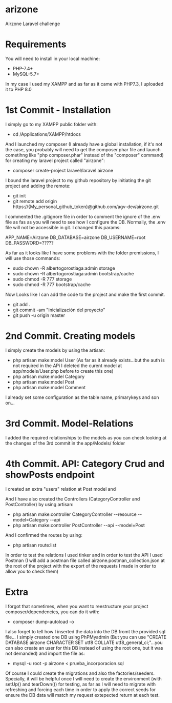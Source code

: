 # arizone
Airzone Laravel challenge

# Requirements

You will need to install in your local machine:

  - PHP-7.4+
  - MySQL-5.7+

In my case I used my XAMPP and as far as it came with PHP7.3, I uploaded it to PHP 8.0

# 1st Commit - Installation

I simply go to my XAMPP public folder with:

  - cd /Applications/XAMPP/htdocs

And I launched my composer (I already have a global installation, if it's not the case, you probably will need to get the composer.phar file and launch cometihng like "php composer.phar" instead of the "composer" command) for creating my laravel project called "airzone":

  - composer create-project laravel/laravel airzone

I bound the laravel project to my github repository by initiating the git project and adding the remote:

  - git init
  - git remote add origin https://{My_personal_github_token}@github.com/agv-dev/airzone.git 

I commented the .gitignore file in order to comment the ignore of the .env file as fas as you will need to see how I configure the DB. Normally, the .env file will not be accessible in git. I changed this params:

  APP_NAME=Airzone
  DB_DATABASE=airzone
  DB_USERNAME=root
  DB_PASSWORD=?????

As far as it looks like I have some problems with the folder premissions, I will use those commands:

  - sudo chown -R albertogorostiaga:admin storage
  - sudo chown -R albertogorostiaga:admin bootstrap/cache
  - sudo chmod -R 777 storage
  - sudo chmod -R 777 bootstrap/cache

Now Looks like I can add the code to the project and make the first commit.

  - git add .
  - git commit -am "Inicialización del proyecto"
  - git push -u origin master

# 2nd Commit. Creating models

I simply create the models by using the artisan:

  - php artisan make:model User (As far as it already exists...but the auth is not required in the APi I deleted the curent model at app/models/User.php before to create this one)
  - php artisan make:model Category
  - php artisan make:model Post
  - php artisan make:model Comment

I already set some configuration as the table name, primarykeys and son on...

# 3rd Commit. Model-Relations

I added the required relationships to the models as you can check looking at the changes of the 3rd commit in the app/Models/ folder

# 4th Commit. API: Category Crud and showPosts endpoint

I created an extra "users" relation at Post model and

And I have also created the Controllers (CategoryController and PostController) by using artisan:

  - php artisan make:controller CategoryController --resource --model=Category --api
  - php artisan make:controller PostController --api --model=Post

And I confirmed the routes by using:

  - php artisan route:list

In order to test the relations I used tinker and in order to test the API I used Postman (I will add a postman file called airzone.postman_collection.json at the root of the project with the export of the requests I made in order to allow you to check them)

# Extra
I forgot that sometimes, when you want to reestructure your project composer/dependencies, you can do it with:

  - composer dump-autoload -o

I also forget to tell how I inserted the data into the DB fromt the provided sql file... I simply created one DB using PhPMyadmin (But you can use "CREATE DATABASE airzone CHARACTER SET utf8 COLLATE utf8_general_ci;"...you can also create an user for this DB instead of using the root one, but it was not demanded) and import the file as:

  - mysql -u root -p airzone < prueba_incorporacion.sql

Of course I could create the migrations and also the factories/seeders. Specially, it will be helpful once I will need to create the environment (with setUp() and tearDown()) for testing, as far as I will need to migrate with refreshing and forcing each time in order to apply the correct seeds for ensure the DB data will match my request extepected return at each test.
